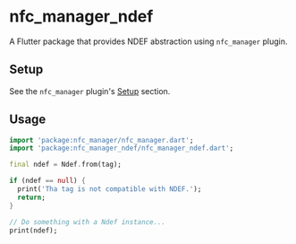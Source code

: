 # nfc_manager_ndef

A Flutter package that provides NDEF abstraction using `nfc_manager` plugin.

## Setup

See the `nfc_manager` plugin's [Setup](https://github.com/okadan/flutter-nfc-manager/packages/nfc_manager/README.md#setup) section.

## Usage

```dart
import 'package:nfc_manager/nfc_manager.dart';
import 'package:nfc_manager_ndef/nfc_manager_ndef.dart';

final ndef = Ndef.from(tag);

if (ndef == null) {
  print('Tha tag is not compatible with NDEF.');
  return;
}

// Do something with a Ndef instance...
print(ndef);
```
